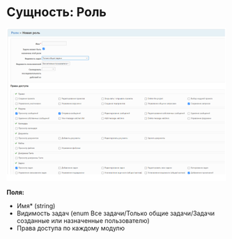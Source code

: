 # Сущность: Роль

![image](files/role.png)

**Поля:**

*	Имя*		(string)
*	Видимость задач	(enum Все задачи/Только общие задачи/Задачи созданные или назначенные пользователю)
*	Права доступа по каждому модулю
